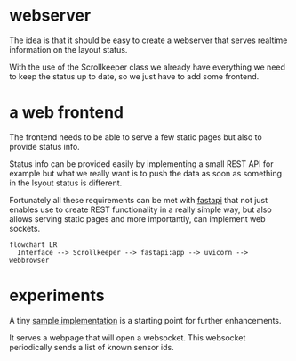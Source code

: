# webserver

The idea is that it should be easy to create a webserver that serves realtime information on the layout status.

With the use of the Scrollkeeper class we already have everything we need to keep the status up to date, so we just have to add some frontend.

# a web frontend

The frontend needs to be able to serve a few static pages but also to provide status info.

Status info can be provided easily by implementing a small REST API for example but what we really want is to push the data as soon as something in the lsyout status is different.

Fortunately all these requirements can be met with [fastapi](https://github.com/tiangolo/fastapi)
that not just enables use to create REST functionality in a really simple way, but also allows serving static pages
and more importantly, can implement web sockets.

```mermaid
flowchart LR
  Interface --> Scrollkeeper --> fastapi:app --> uvicorn --> webbrowser
```

# experiments

A tiny [sample implementation](main.py) is a starting point for further enhancements.

It serves a webpage that will open a websocket. This websocket periodically sends a list of known sensor ids.

